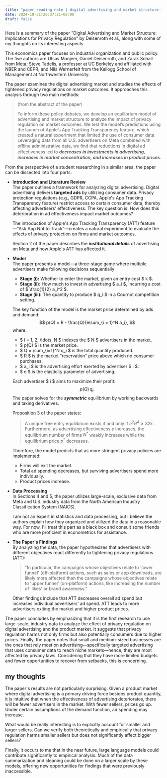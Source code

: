 ```yaml
---
title: "paper reading note | digital advertising and market structure — implications for privacy regulation"
date: 2024-10-31T20:37:21+08:00
draft: false
---
```


Here is a summary of the paper "Digital Advertising and Market Structure: Implications for Privacy Regulation" by Deisenroth et al., along with some of my thoughts on its interesting aspects.

This economics paper focuses on industrial organization and public policy. The five authors are Utsav Manjeer, Daniel Deisenroth, and Zarak Sohail from Meta; Steve Tadelis, a professor at UC Berkeley and affiliated with NBER and CEPR; and Nils Wernerfelt from the Kellogg School of Management at Northwestern University.

The paper examines the digital advertising market and studies the effects of tightened privacy regulations on market outcomes. It approaches this analysis through two main methods:

> (from the abstract of the paper)
>
> To inform these policy debates, we develop an equilibrium model of advertising and market structure to analyze the impact of privacy regulation on market outcomes. We test the model’s predictions using the launch of Apple’s App Tracking Transparency feature, which created a natural experiment that limited the use of consumer data. Leveraging data from all U.S. advertisers on Meta combined with oﬄine administrative data, we find that reductions in digital ad eﬀectiveness led to ***decreases in investments in advertising, increases in market concentration, and increases in product prices***.

From the perspective of a student researching in a similar area, the paper can be dissected into four parts:

- **Introduction and Literature Review**  
    The paper outlines a framework for analyzing digital advertising. Digital advertising delivers **targeted ads** by utilizing consumer data. Privacy protection regulations (e.g., GDPR, CCPA, Apple's App Tracking Transparency feature) restrict access to certain consumer data, thereby affecting advertisers' effectiveness. The key question is: How does this deterioration in ad effectiveness impact market outcomes?

    The introduction of Apple's App Tracking Transparency (ATT) feature—"Ask App Not to Track"—creates a natural experiment to evaluate the effects of privacy protection on firms and market outcomes.

    Section 2 of the paper describes the ***institutional details*** of advertising on Meta and how Apple's ATT has affected it.

- **Model**  
    The paper presents a model—a three-stage game where multiple advertisers make following decisions sequentially

    - **Stage (i):** Whether to enter the market, given an entry cost $ k $.
    - **Stage (ii):** How much to invest in advertising $ a_i $, incurring a cost of $ \frac{1}{2} a_i^2 $.
    - **Stage (iii):** The quantity to produce $ q_i $ in a Cournot competition setting.

    The key function of the model is the market price determined by ads and demand:
    $$
    p(Q) = R - \frac{Q}{e\sum_{i = 1}^N a_i},
    $$
    where:

    - $ i = 1, 2, \ldots, N $ indexes the $ N $ advertisers in the market.
    - $ p(Q) $ is the market price.
    - $ Q = \sum_{i=1}^N q_i $ is the total quantity produced.
    - $ R $ is the market "reservation" price above which no consumer purchases.
    - $ a_i $ is the advertising effort exerted by advertiser $ i $.
    - $ e $ is the elasticity parameter of advertising.

    Each advertiser $ i $ aims to maximize their profit:
    $$
    p(Q) \, q_i.
    $$
    The paper solves for the ***symmetric*** equilibrium by working backwards and taking derivatives.

    Proposition 3 of the paper states:

    > A unique free entry equilibrium exists if and only if $e^2R^4 \ge 32 k$. Furthermore, as advertising effectiveness $e$ increases, the equilibrium number of firms $N^*$ weakly increases while the equilibrium price $p^*$ decreases.

    Therefore, the model predicts that as more stringent privacy policies are implemented:

    - Firms will exit the market.
    - Total ad spending decreases, but surviving advertisers spend more individually.
    - Product prices increase.

- **Data Processing**  
    In Sections 4 and 5, the paper utilizes large-scale, exclusive data from Meta and U.S. industry data from the North American Industry Classification System (NAICS).

    I am not an expert in statistics and data processing, but I believe the authors explain how they organized and utilized the data in a reasonable way. For now, I'll treat this part as a black box and consult some friends who are more proficient in econometrics for assistance.

- **The Paper's Findings**  
    By analyzing the data, the paper hypothesizes that advertisers with different objectives react differently to tightening privacy regulations (ATT):

    > "In particular, the campaigns whose objectives relate to 'lower funnel' (off-platform) actions, such as sales or app downloads, are likely more affected than the campaigns whose objectives relate to 'upper funnel' (on-platform) actions, like increasing the number of 'likes' or brand awareness."

    Other findings include that ATT decreases overall ad spend but increases individual advertisers' ad spend. ATT leads to more advertisers exiting the market and higher product prices.

The paper concludes by emphasizing that it is the first research to use large-scale, industry data to analyze the effect of privacy regulation on digital advertising and the product market. It suggests that privacy regulation harms not only firms but also potentially consumers due to higher prices. Finally, the paper notes that small and medium-sized businesses are the ones that rely most on advertising—specifically targeted advertising that uses consumer data to reach niche markets—hence, they are most affected by privacy laws. Considering that they have more limited budgets and fewer opportunities to recover from setbacks, this is concerning.

## my thoughts

The paper's results are not particularly surprising. Given a product market where digital advertising is a primary driving force besides product quantity, it is intuitive that when the effectiveness of advertising deteriorates, there will be fewer advertisers in the market. With fewer sellers, prices go up. Under certain assumptions of the demand function, ad spending may increase. 

What would be really interesting is to explicitly account for smaller and larger sellers. Can we verify both theoretically and empirically that privacy regulation harms smaller sellers but does not significantly affect bigger sellers?

Finally, it occurs to me that in the near future, large language models could contribute significantly to empirical analysis. Much of the data summarization and cleaning could be done on a larger scale by these models, offering new opportunities for findings that were previously inaccessible.
